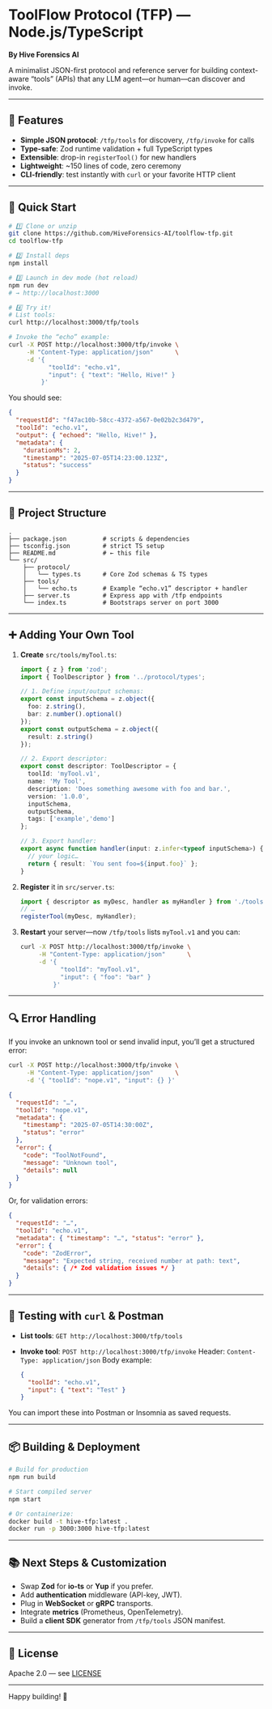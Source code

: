 
# ToolFlow Protocol (TFP) — Node.js/TypeScript

**By Hive Forensics AI**

A minimalist JSON-first protocol and reference server for building context-aware “tools” (APIs) that any LLM agent—or human—can discover and invoke.

---

## 🚀 Features

* **Simple JSON protocol**: `/tfp/tools` for discovery, `/tfp/invoke` for calls
* **Type-safe**: Zod runtime validation + full TypeScript types
* **Extensible**: drop-in `registerTool()` for new handlers
* **Lightweight**: \~150 lines of code, zero ceremony
* **CLI-friendly**: test instantly with `curl` or your favorite HTTP client

---

## 🏁 Quick Start

```bash
# 1️⃣ Clone or unzip
git clone https://github.com/HiveForensics-AI/toolflow-tfp.git
cd toolflow-tfp

# 2️⃣ Install deps
npm install

# 3️⃣ Launch in dev mode (hot reload)
npm run dev
# → http://localhost:3000

# 4️⃣ Try it!
# List tools:
curl http://localhost:3000/tfp/tools

# Invoke the “echo” example:
curl -X POST http://localhost:3000/tfp/invoke \
     -H "Content-Type: application/json"      \
     -d '{
           "toolId": "echo.v1",
           "input": { "text": "Hello, Hive!" }
         }'
```

You should see:

```json
{
  "requestId": "f47ac10b-58cc-4372-a567-0e02b2c3d479",
  "toolId": "echo.v1",
  "output": { "echoed": "Hello, Hive!" },
  "metadata": {
    "durationMs": 2,
    "timestamp": "2025-07-05T14:23:00.123Z",
    "status": "success"
  }
}
```

---

## 📁 Project Structure

```
.
├── package.json          # scripts & dependencies
├── tsconfig.json         # strict TS setup
├── README.md             # ← this file
└── src/
    ├── protocol/
    │   └── types.ts      # Core Zod schemas & TS types
    ├── tools/
    │   └── echo.ts       # Example “echo.v1” descriptor + handler
    ├── server.ts         # Express app with /tfp endpoints
    └── index.ts          # Bootstraps server on port 3000
```

---

## ➕ Adding Your Own Tool

1. **Create** `src/tools/myTool.ts`:

   ```ts
   import { z } from 'zod';
   import { ToolDescriptor } from '../protocol/types';

   // 1. Define input/output schemas:
   export const inputSchema = z.object({
     foo: z.string(),
     bar: z.number().optional()
   });
   export const outputSchema = z.object({
     result: z.string()
   });

   // 2. Export descriptor:
   export const descriptor: ToolDescriptor = {
     toolId: 'myTool.v1',
     name: 'My Tool',
     description: 'Does something awesome with foo and bar.',
     version: '1.0.0',
     inputSchema,
     outputSchema,
     tags: ['example','demo']
   };

   // 3. Export handler:
   export async function handler(input: z.infer<typeof inputSchema>) {
     // your logic…
     return { result: `You sent foo=${input.foo}` };
   }
   ```

2. **Register** it in `src/server.ts`:

   ```ts
   import { descriptor as myDesc, handler as myHandler } from './tools/myTool';
   // …
   registerTool(myDesc, myHandler);
   ```

3. **Restart** your server—now `/tfp/tools` lists `myTool.v1` and you can:

   ```bash
   curl -X POST http://localhost:3000/tfp/invoke \
        -H "Content-Type: application/json"      \
        -d '{
              "toolId": "myTool.v1",
              "input": { "foo": "bar" }
            }'
   ```

---

## 🔍 Error Handling

If you invoke an unknown tool or send invalid input, you’ll get a structured error:

```bash
curl -X POST http://localhost:3000/tfp/invoke \
     -H "Content-Type: application/json"      \
     -d '{ "toolId": "nope.v1", "input": {} }'
```

```json
{
  "requestId": "…",
  "toolId": "nope.v1",
  "metadata": {
    "timestamp": "2025-07-05T14:30:00Z",
    "status": "error"
  },
  "error": {
    "code": "ToolNotFound",
    "message": "Unknown tool",
    "details": null
  }
}
```

Or, for validation errors:

```json
{
  "requestId": "…",
  "toolId": "echo.v1",
  "metadata": { "timestamp": "…", "status": "error" },
  "error": {
    "code": "ZodError",
    "message": "Expected string, received number at path: text",
    "details": { /* Zod validation issues */ }
  }
}
```

---

## 🧪 Testing with `curl` & Postman

* **List tools**:
  `GET http://localhost:3000/tfp/tools`

* **Invoke tool**:
  `POST http://localhost:3000/tfp/invoke`
  Header: `Content-Type: application/json`
  Body example:

  ```json
  {
    "toolId": "echo.v1",
    "input": { "text": "Test" }
  }
  ```

You can import these into Postman or Insomnia as saved requests.

---

## 📦 Building & Deployment

```bash
# Build for production
npm run build

# Start compiled server
npm start

# Or containerize:
docker build -t hive-tfp:latest .
docker run -p 3000:3000 hive-tfp:latest
```

---

## 📚 Next Steps & Customization

* Swap **Zod** for **io-ts** or **Yup** if you prefer.
* Add **authentication** middleware (API-key, JWT).
* Plug in **WebSocket** or **gRPC** transports.
* Integrate **metrics** (Prometheus, OpenTelemetry).
* Build a **client SDK** generator from `/tfp/tools` JSON manifest.

---

## 📜 License

Apache 2.0 — see [LICENSE](LICENSE)

---

Happy building! 🚀

